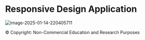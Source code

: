# Responsive Design Application

<img src="https://i.ibb.co/ncjHs0s/image-2025-01-14-220405711.png" alt="image-2025-01-14-220405711" border="0">

© Copyright: Non-Commercial Education and Research Purposes
